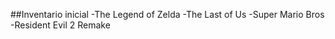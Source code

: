 ##Inventario inicial
-The Legend of Zelda 
-The Last of Us 
-Super Mario Bros
-Resident  Evil 2 Remake 